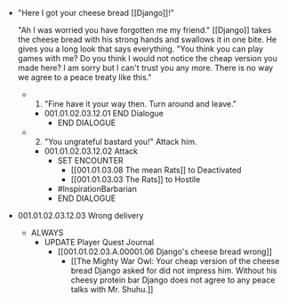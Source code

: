 - "Here I got your cheese bread [[Django]]!"
  
  "Ah I was worried you have forgotten me my friend." [[Django]] takes the cheese bread with his strong hands and swallows it in one bite. He gives you a long look that says everything. "You think you can play games with me? Do you think I would not notice the cheap version you made here? I am sorry but I can't trust you any more. There is no way we agree to a peace treaty like this."
	- 1. "Fine have it your way then. Turn around and leave."
		- 001.01.02.03.12.01 END Dialogue
			- END DIALOGUE
	- 2. "You ungrateful bastard you!" Attack him.
		- 001.01.02.03.12.02 Attack
			- SET ENCOUNTER
				- [[001.01.03.08 The mean Rats]] to Deactivated
				- [[001.01.03.03 The Rats]] to Hostile
			- #InspirationBarbarian
			- END DIALOGUE
- 001.01.02.03.12.03 Wrong delivery
	- ALWAYS
		- UPDATE Player Quest Journal
			- [[001.01.02.03.A.00001.06 Django's cheese bread wrong]]
				- [[The Mighty War Owl: Your cheap version of the cheese bread Django asked for did not impress him. Without his cheesy protein bar Django does not agree to any peace talks with Mr. Shuhu.]]